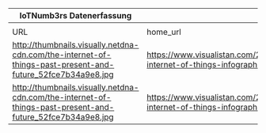 |IoTNumb3rs Datenerfassung|||||||||||
| ---- | ---- | ---- | ---- | ---- | ---- | ---- | ---- | ---- | ---- | ---- |
||||||||||||
|URL|home_url|filename|device_class|device_count|market_class|market_volume|prognosis_year|publication_year|authorship_class|Dropbox folder|
|http://thumbnails.visually.netdna-cdn.com/the-internet-of-things-past-present-and-future_52fce7b34a9e8.jpg|https://www.visualistan.com/2014/02/the-internet-of-things-infographic.html|file1_the-internet-of-things-past-present-and-future_52fce7b34a9e8.jpg|generic IoT|8700000000|||2012|2013|Scientist|marielledemuth/20190104-1800|
|http://thumbnails.visually.netdna-cdn.com/the-internet-of-things-past-present-and-future_52fce7b34a9e8.jpg|https://www.visualistan.com/2014/02/the-internet-of-things-infographic.html|file1_the-internet-of-things-past-present-and-future_52fce7b34a9e8.jpg|generic IoT|50000000000|||2020|2013|Scientist|marielledemuth/20190104-1800|
